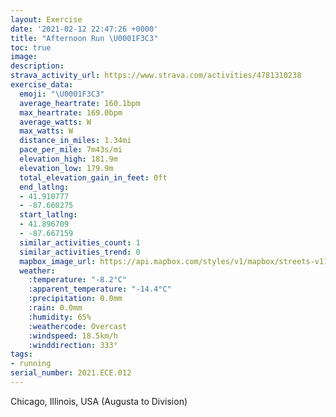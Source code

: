 ```yaml
---
layout: Exercise
date: '2021-02-12 22:47:26 +0000'
title: "Afternoon Run \U0001F3C3"
toc: true
image:
description:
strava_activity_url: https://www.strava.com/activities/4781310238
exercise_data:
  emoji: "\U0001F3C3"
  average_heartrate: 160.1bpm
  max_heartrate: 169.0bpm
  average_watts: W
  max_watts: W
  distance_in_miles: 1.34mi
  pace_per_mile: 7m43s/mi
  elevation_high: 181.9m
  elevation_low: 179.9m
  total_elevation_gain_in_feet: 0ft
  end_latlng:
  - 41.910777
  - -87.660275
  start_latlng:
  - 41.896709
  - -87.667159
  similar_activities_count: 1
  similar_activities_trend: 0
  mapbox_image_url: https://api.mapbox.com/styles/v1/mapbox/streets-v11/static/path-5+787af2-1.0(k%7Du~FvnavOkAJ_ADaDAeGJyK%3FG%40BBA%40m%40H%7DBIeCDw%40Mu%40FcBT%7BAL%7BDFoBJ%5DAgAQ_AGsCNeDA%7BBEyDJ_%40AYGSMSWI_%40Eo%40%3FwADiBHkATeC%40a%40Em%40YgAEg%40D%7BDC_OM%5DKE),pin-s-s+e5b22e(-87.66716,41.8967),pin-s-f+89ae00(-87.66028000000001,41.91077)/auto/800x800?access_token=pk.eyJ1Ijoiam9zaGJlY2ttYW4iLCJhIjoiY205eWR2aDd1MWZ6djJrbXc4a3M0bWZleiJ9.XiG9OWkNcZk2QzjJbxLB4A
  weather:
    :temperature: "-8.2°C"
    :apparent_temperature: "-14.4°C"
    :precipitation: 0.0mm
    :rain: 0.0mm
    :humidity: 65%
    :weathercode: Overcast
    :windspeed: 18.5km/h
    :winddirection: 333°
tags:
- running
serial_number: 2021.ECE.012
---
```

Chicago, Illinois, USA (Augusta to Division)
